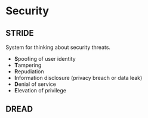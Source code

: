 # Security
## STRIDE
System for thinking about security threats.

* **S**poofing of user identity
* **T**ampering
* **R**epudiation
* **I**nformation disclosure (privacy breach or data leak)
* **D**enial of service
* **E**levation of privilege

## DREAD
